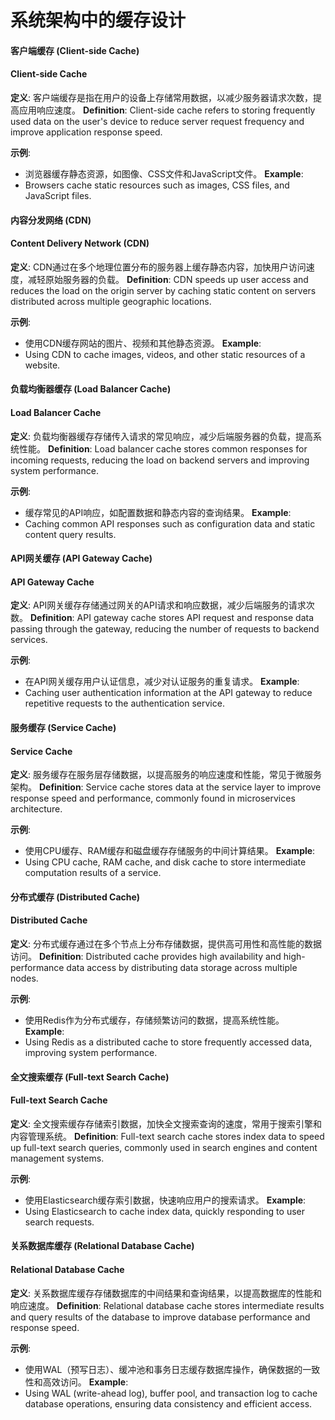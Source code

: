 # 系统架构中的缓存设计

#### 客户端缓存 (Client-side Cache)
#### Client-side Cache

**定义**: 客户端缓存是指在用户的设备上存储常用数据，以减少服务器请求次数，提高应用响应速度。
**Definition**: Client-side cache refers to storing frequently used data on the user's device to reduce server request frequency and improve application response speed.

**示例**: 
- 浏览器缓存静态资源，如图像、CSS文件和JavaScript文件。
**Example**:
- Browsers cache static resources such as images, CSS files, and JavaScript files.

#### 内容分发网络 (CDN)
#### Content Delivery Network (CDN)

**定义**: CDN通过在多个地理位置分布的服务器上缓存静态内容，加快用户访问速度，减轻原始服务器的负载。
**Definition**: CDN speeds up user access and reduces the load on the origin server by caching static content on servers distributed across multiple geographic locations.

**示例**: 
- 使用CDN缓存网站的图片、视频和其他静态资源。
**Example**:
- Using CDN to cache images, videos, and other static resources of a website.

#### 负载均衡器缓存 (Load Balancer Cache)
#### Load Balancer Cache

**定义**: 负载均衡器缓存存储传入请求的常见响应，减少后端服务器的负载，提高系统性能。
**Definition**: Load balancer cache stores common responses for incoming requests, reducing the load on backend servers and improving system performance.

**示例**: 
- 缓存常见的API响应，如配置数据和静态内容的查询结果。
**Example**:
- Caching common API responses such as configuration data and static content query results.

#### API网关缓存 (API Gateway Cache)
#### API Gateway Cache

**定义**: API网关缓存存储通过网关的API请求和响应数据，减少后端服务的请求次数。
**Definition**: API gateway cache stores API request and response data passing through the gateway, reducing the number of requests to backend services.

**示例**: 
- 在API网关缓存用户认证信息，减少对认证服务的重复请求。
**Example**:
- Caching user authentication information at the API gateway to reduce repetitive requests to the authentication service.

#### 服务缓存 (Service Cache)
#### Service Cache

**定义**: 服务缓存在服务层存储数据，以提高服务的响应速度和性能，常见于微服务架构。
**Definition**: Service cache stores data at the service layer to improve response speed and performance, commonly found in microservices architecture.

**示例**: 
- 使用CPU缓存、RAM缓存和磁盘缓存存储服务的中间计算结果。
**Example**:
- Using CPU cache, RAM cache, and disk cache to store intermediate computation results of a service.

#### 分布式缓存 (Distributed Cache)
#### Distributed Cache

**定义**: 分布式缓存通过在多个节点上分布存储数据，提供高可用性和高性能的数据访问。
**Definition**: Distributed cache provides high availability and high-performance data access by distributing data storage across multiple nodes.

**示例**: 
- 使用Redis作为分布式缓存，存储频繁访问的数据，提高系统性能。
**Example**:
- Using Redis as a distributed cache to store frequently accessed data, improving system performance.

#### 全文搜索缓存 (Full-text Search Cache)
#### Full-text Search Cache

**定义**: 全文搜索缓存存储索引数据，加快全文搜索查询的速度，常用于搜索引擎和内容管理系统。
**Definition**: Full-text search cache stores index data to speed up full-text search queries, commonly used in search engines and content management systems.

**示例**: 
- 使用Elasticsearch缓存索引数据，快速响应用户的搜索请求。
**Example**:
- Using Elasticsearch to cache index data, quickly responding to user search requests.

#### 关系数据库缓存 (Relational Database Cache)
#### Relational Database Cache

**定义**: 关系数据库缓存存储数据库的中间结果和查询结果，以提高数据库的性能和响应速度。
**Definition**: Relational database cache stores intermediate results and query results of the database to improve database performance and response speed.

**示例**: 
- 使用WAL（预写日志）、缓冲池和事务日志缓存数据库操作，确保数据的一致性和高效访问。
**Example**:
- Using WAL (write-ahead log), buffer pool, and transaction log to cache database operations, ensuring data consistency and efficient access.
